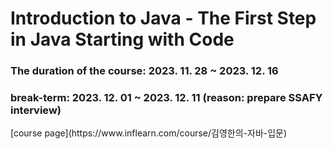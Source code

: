 <h1>Introduction to Java - The First Step in Java Starting with Code</h1>
<h3>The duration of the course: 2023. 11. 28 ~ 2023. 12. 16</h3>
<h3>break-term: 2023. 12. 01 ~ 2023. 12. 11 (reason: prepare SSAFY interview)</h3>
[course page](https://www.inflearn.com/course/김영한의-자바-입문)
